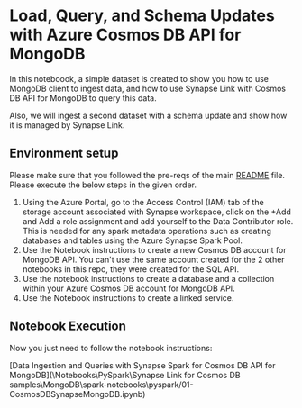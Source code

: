 
# Load, Query, and Schema Updates with Azure Cosmos DB API for MongoDB

In this noteboook, a simple dataset is created to show you how to use MongoDB client to ingest data, and how to use Synapse Link with Cosmos DB API for MongoDB to query this data. 

Also, we will ingest a second dataset with a schema update and show how it is managed by Synapse Link.

## Environment setup

Please make sure that you followed the pre-reqs of the main [README](../README.md) file. Please execute the below steps in the given order.

1. Using the Azure Portal, go to the Access Control (IAM) tab of the storage account associated with Synapse workspace, click on the +Add and Add a role assignment and add yourself to the Data Contributor role. This is needed for any spark metadata operations such as creating databases and tables using the Azure Synapse Spark Pool.
1. Use the Notebook instructions to create a new Cosmos DB account for MongoDB API. You can't use the same account created for the 2 other notebooks in this repo, they were created for the SQL API.
1. Use the notebook instructions to create a database and a collection within your Azure Cosmos DB account for MongoDB API.
1. Use the Notebook instructions to create a linked service.

## Notebook Execution

Now you just need to follow the notebook instructions:

[Data Ingestion and Queries with Synapse Spark for Cosmos DB API for MongoDB](\Notebooks\PySpark\Synapse Link for Cosmos DB samples\MongoDB\spark-notebooks\pyspark/01-CosmosDBSynapseMongoDB.ipynb)
